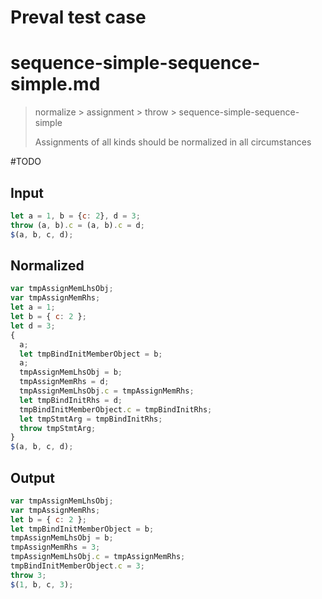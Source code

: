 # Preval test case

# sequence-simple-sequence-simple.md

> normalize > assignment > throw > sequence-simple-sequence-simple
>
> Assignments of all kinds should be normalized in all circumstances

#TODO

## Input

`````js filename=intro
let a = 1, b = {c: 2}, d = 3;
throw (a, b).c = (a, b).c = d;
$(a, b, c, d);
`````

## Normalized

`````js filename=intro
var tmpAssignMemLhsObj;
var tmpAssignMemRhs;
let a = 1;
let b = { c: 2 };
let d = 3;
{
  a;
  let tmpBindInitMemberObject = b;
  a;
  tmpAssignMemLhsObj = b;
  tmpAssignMemRhs = d;
  tmpAssignMemLhsObj.c = tmpAssignMemRhs;
  let tmpBindInitRhs = d;
  tmpBindInitMemberObject.c = tmpBindInitRhs;
  let tmpStmtArg = tmpBindInitRhs;
  throw tmpStmtArg;
}
$(a, b, c, d);
`````

## Output

`````js filename=intro
var tmpAssignMemLhsObj;
var tmpAssignMemRhs;
let b = { c: 2 };
let tmpBindInitMemberObject = b;
tmpAssignMemLhsObj = b;
tmpAssignMemRhs = 3;
tmpAssignMemLhsObj.c = tmpAssignMemRhs;
tmpBindInitMemberObject.c = 3;
throw 3;
$(1, b, c, 3);
`````
